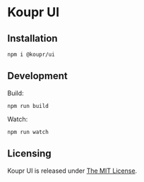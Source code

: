 # Koupr UI

## Installation

```shell
npm i @koupr/ui
```

## Development

Build:

```shell
npm run build
```

Watch:

```shell
npm run watch
```

## Licensing

Koupr UI is released under [The MIT License](./LICENSE.md).
